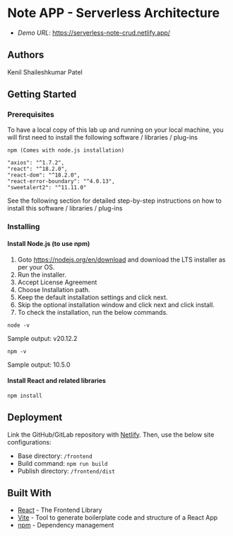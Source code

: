 

# Note APP - Serverless Architecture


* *Demo URL*: [<https://serverless-note-crud.netlify.app/>](https://serverless-note-crud.netlify.app/)

## Authors
Kenil Shaileshkumar Patel

## Getting Started

### Prerequisites

To have a local copy of this lab up and running on your local machine, you will first need to install the following software / libraries / plug-ins

```
npm (Comes with node.js installation)

"axios": "^1.7.2",
"react": "^18.2.0",
"react-dom": "^18.2.0",
"react-error-boundary": "^4.0.13",
"sweetalert2": "^11.11.0"
```

See the following section for detailed step-by-step instructions on how to install this software / libraries / plug-ins

### Installing

#### Install Node.js (to use npm)

1. Goto https://nodejs.org/en/download and download the LTS installer as per your OS.
2. Run the installer.
3. Accept License Agreement
4. Choose Installation path.
5. Keep the default installation settings and click next.
6. Skip the optional installation window and click next and click install.
7. To check the installation, run the below commands.

```
node -v
```
Sample output: v20.12.2
```
npm -v
```
Sample output: 10.5.0

#### Install React and related libraries
```
npm install
```

## Deployment

Link the GitHub/GitLab repository with [Netlify](https://app.netlify.com/).
Then, use the below site configurations:

* Base directory: `/frontend`
* Build command: `npm run build`
* Publish directory: `/frontend/dist`


## Built With


* [React](https://react.dev/) - The Frontend Library
* [Vite](https://vitejs.dev/guide/) - Tool to generate boilerplate code and structure of a React App
* [npm](https://www.npmjs.com/) - Dependency management


